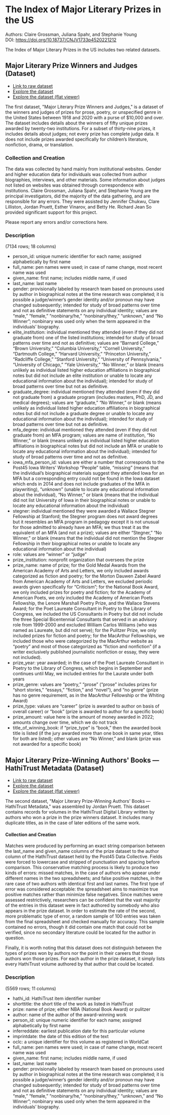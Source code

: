 # The Index of Major Literary Prizes in the US

Authors: Claire Grossman, Juliana Spahr, and Stephanie Young  
DOI: https://doi.org/10.18737/CNJV1733p4520221212   

The Index of Major Literary Prizes in the US includes two related datasets.

## Major Literary Prize Winners and Judges (Dataset)

- [Link to raw dataset](https://github.com/Post45-Data-Collective/data/raw/main/major_literary_prizes/%20major_literary_prizes-winners_judges.tsv)
- [Explore the dataset](https://view.data.post45.org/mlpwinners) 
- [Explore the dataset (flat viewer)](https://flatgithub.com/Post45-Data-Collective/data/raw/main/major_literary_prizes/%20major_literary_prizes-winners_judges.tsv?filename=major_literary_prizes%2F%20major_literary_prizes-winners_judges.tsv)

The first dataset, "Major Literary Prize Winners and Judges," is a dataset of the winners and judges of prizes for prose, poetry, or unspecified genre in the United States between 1918 and 2020 with a purse of $10,000 and over. The dataset includes details about the winners of fifty unique prizes awarded by twenty-two institutions. For a subset of thirty-nine prizes, it includes details about judges; not every prize has complete judge data. It does not include prizes awarded specifically for children’s literature, nonfiction, drama, or translation.

### Collection and Creation
The data was collected by hand mainly from institutional websites. Gender and higher education data for individuals was collected from author biographies, interviews, and other materials. Some information about judges not listed on websites was obtained through correspondence with institutions.
Claire Grossman, Juliana Spahr, and Stephanie Young are the principal investigators, did the majority of the data gathering, and are responsible for any errors. They were assisted by Jennifer Chukwu, Clare Lilliston, Jordan Pruett, Esther Vinarov, and Betty He. Richard Jean So provided significant support for this project.

Please report any errors and/or corrections here.

### Description
(7134 rows; 18 columns)

- person_id: unique numeric identifier for each name; assigned alphabetically by first name
- full_name: pen names were used; in case of name change, most recent name was used
- given_name: first name; includes middle name, if used
- last_name: last name
- gender: provisionally labeled by research team based on pronouns used by author in biographical notes at the time research was completed; it is possible a judge/winner’s gender identity and/or pronoun may have changed subsequently; intended for study of broad patterns over time and not as definitive statements on any individual identity; values are “male,” “female,” “nonbinary/he,” “nonbinary/they,” “unknown,” and “No Winner”; nonbinary was used only when the term appeared in the individuals’ biography.
- elite_institution: individual mentioned they attended (even if they did not graduate from) one of the listed institutions; intended for study of broad patterns over time and not as definitive; values are “Barnard College,” “Brown University,” “Columbia University,” “Cornell University,” “Dartmouth College,” “Harvard University,” “Princeton University,” “Radcliffe College,” “Stanford University,” “University of Pennsylvania,” “University of Chicago,” “Yale University,” “No Winner,” or blank (means unlikely as individual listed higher education affiliations in biographical notes but did not include an elite institution or unable to locate any educational information about the individual); intended for study of broad patterns over time but not as definitive.
- graduate_degree: individual mentioned they attended (even if they did not graduate from) a graduate program (includes masters, PhD, JD, and medical degrees); values are “graduate,” “No Winner,” or blank (means unlikely as individual listed higher education affiliations in biographical notes but did not include a graduate degree or unable to locate any educational information about the individual); intended for study of broad patterns over time but not as definitive.
- mfa_degree: individual mentioned they attended (even if they did not graduate from) an MFA program; values are name of institution, “No Winner,” or blank (means unlikely as individual listed higher education affiliations in biographical notes but did not include an MFA or unable to locate any educational information about the individual); intended for study of broad patterns over time and not as definitive.
- iowa_mfa_person_id: values are either a number that corresponds to the Post45 Iowa Writers’ Workshop “People” table, “missing” (means that the individual’s biographical materials suggest they attended Iowa for an MFA but a corresponding entry could not be found in the Iowa dataset which ends in 2014 and does not include graduates of the MFA in playwriting), “unknown” (unable to locate any educational information about the individual), “No Winner,” or blank (means that the individual did not list University of Iowa in their biographical notes or unable to locate any educational information about the individual)
- stegner: individual mentioned they were awarded a Wallace Stegner Fellowship at Stanford; the Stegner program does not award degrees but it resembles an MFA program in pedagogy except it is not unusual for those admitted to already have an MFA; we thus treat it as the equivalent of an MFA (and not a prize); values are either “Stegner,” “No Winner,” or blank (means that the individual did not mention the Stegner Fellowship in their biographical notes or unable to locate any educational information about the individual)
- role: values are “winner” or “judge”
- prize_institution: nonprofit organization that oversees the prize
- prize_name: name of prize; for the Gold Medal Awards from the American Academy of Arts and Letters, we only included awards categorized as fiction and poetry; for the Morton Dauwen Zabel Award from American Academy of Arts and Letters, we excluded periodic awards given specifically for “Criticism”; for the National Book Award, we only included prizes for poetry and fiction; for the Academy of American Poets, we only included the Academy of American Poets Fellowship, the Lenore Marshall Poetry Prize, and the Wallace Stevens Award; for the Poet Laureate Consultant in Poetry to the Library of Congress, we included the US Consultants in Poetry but did not include the three Special Bicentennial Consultants that served in an advisory role from 1999-2000 and excluded William Carlos Williams (who was named as Laureate, but did not serve); for the Pulitzer Prize, we only included prizes for fiction and poetry; for the MacArthur Fellowships, we included those who were categorized by the MacArthur website as “poetry” and most of those categorized as “fiction and nonfiction” (if a writer exclusively published journalistic nonfiction or essay, they were not included).
- prize_year: year awarded; in the case of the Poet Laureate Consultant in Poetry to the Library of Congress, which begins in September and continues until May, we included entries for the Laurate under both years
- prize_genre: values are “poetry,” “prose” (“prose” includes prizes for “short stories,” “essays,” “fiction,” and “novel”), and “no genre” (prize has no genre requirement, as in the MacArthur Fellowship or the Whiting Award)
- prize_type: values are “career” (prize is awarded to author on basis of overall career) or “book” (prize is awarded to author for a specific book)
- prize_amount: value here is the amount of money awarded in 2022; amounts change over time, which we do not track
- title_of_winning_book: if “prize_type” is “book,” then the awarded book title is listed (if the jury awarded more than one book in same year, titles for both are listed); other values are “No Winner,” and blank (prize was not awarded for a specific book)

## Major Literary Prize-Winning Authors' Books — HathiTrust Metadata (Dataset)
- [Link to raw dataset](https://github.com/Post45-Data-Collective/data/blob/main/major_literary_prizes/%20major_literary_prizes-hathitrust_metadata.tsv)
- [Explore the dataset](https://view.data.post45.org/mlphathi)
- [Explore the dataset (flat viewer)](https://flatgithub.com/Post45-Data-Collective/data/raw/main/major_literary_prizes/%20major_literary_prizes-winners_judges.tsv?filename=major_literary_prizes%2F%20major_literary_prizes-hathitrust_metadata.tsv)

The second dataset, "Major Literary Prize-Winning Authors' Books — HathiTrust Metadata," was assembled by Jordan Pruett. This dataset contains records for volumes in the HathiTrust Digital Library written by authors who won a prize in the prize winners dataset. It includes many duplicate titles, as in the case of later editions of the same work.

#### Collection and Creation
Matches were produced by performing an exact string comparison between the last_name and given_name columns of the prize dataset to the author column of the HathiTrust dataset held by the Post45 Data Collective. Fields were forced to lowercase and stripped of punctuation and spacing before comparison. This conservative matching process is likely to produce two kinds of errors: missed matches, in the case of authors who appear under different names in the two spreadsheets; and false positive matches, in the rare case of two authors with identical first and last names. The first type of error was considered acceptable: the spreadsheet aims to maximize true positive matches rather than minimize false negatives. Since matches were assessed restrictively, researchers can be confident that the vast majority of the entries in this dataset were in fact authored by somebody who also appears in the prize dataset. In order to estimate the rate of the second, more problematic type of error, a random sample of 100 entries was taken from the final spreadsheet and checked manually for accuracy. This sample contained no errors, though it did contain one match that could not be verified, since no secondary literature could be located for the author in question.

Finally, it is worth noting that this dataset does not distinguish between the types of prizes won by authors nor the point in their careers that those authors won those prizes. For each author in the prize dataset, it simply lists every HathiTrust volume authored by that author that could be located.

### Description
(5569 rows; 11 columns)

- hathi_id: HathiTrust item identifier number   
- shorttitle: the short title of the work as listed in HathiTrust  
- prize: name of prize; either NBA (National Book Award) or pulitzer 
- author: name of the author of the award-winning work
- person_id: unique numeric identifier for each name; assigned alphabetically by first name
- inferreddate: earliest publication date for this particular volume
- imprintdate: the date of this edition of the text
- oclc: a unique identifier for this volume as registered in WorldCat
- full_name: pen names were used; in case of name change, most recent name was used
- given_name: first name; includes middle name, if used
- last_name: last name
- gender: provisionally labeled by research team based on pronouns used by author in biographical notes at the time research was completed; it is possible a judge/winner’s gender identity and/or pronoun may have changed subsequently; intended for study of broad patterns over time and not as definitive statements on any individual identity; values are “male,” “female,” “nonbinary/he,” “nonbinary/they,” “unknown,” and “No Winner”; nonbinary was used only when the term appeared in the individuals’ biography.
